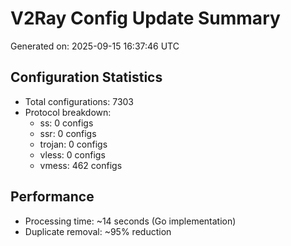 # V2Ray Config Update Summary
Generated on: 2025-09-15 16:37:46 UTC

## Configuration Statistics
- Total configurations: 7303
- Protocol breakdown:
  - ss: 0 configs
  - ssr: 0 configs
  - trojan: 0 configs
  - vless: 0 configs
  - vmess: 462 configs

## Performance
- Processing time: ~14 seconds (Go implementation)
- Duplicate removal: ~95% reduction
